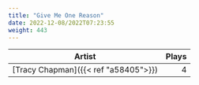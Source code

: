 ```yaml
---
title: "Give Me One Reason"
date: 2022-12-08/2022T07:23:55
weight: 443
---
```




 Artist | Plays 
----- | -----:
[Tracy Chapman]({{< ref "a58405">}}) | 4
